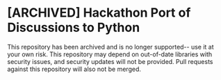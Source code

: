 # [ARCHIVED] Hackathon Port of Discussions to Python

This repository has been archived and is no longer supported-- use it at your own risk. This repository may depend on out-of-date libraries with security issues, and security updates will not be provided. Pull requests against this repository will also not be merged.
